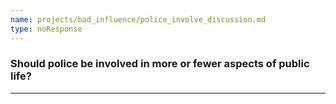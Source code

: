 ```yaml
---
name: projects/bad_influence/police_involve_discussion.md
type: noResponse
---
```


### Should police be involved in more or fewer aspects of public life?

---
